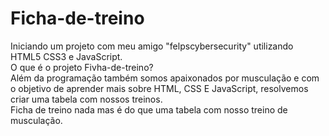 # Ficha-de-treino

Iniciando um projeto com meu amigo "felpscybersecurity" utilizando HTML5 CSS3 e JavaScript.
</br>
O que é o projeto Fivha-de-treino?
</br>
Além da programação também somos apaixonados por musculação e com o objetivo de aprender mais sobre HTML, CSS E JavaScript, resolvemos criar uma tabela com nossos treinos.
</br>
Ficha de treino nada mas é do que uma tabela com nosso treino de musculação.
